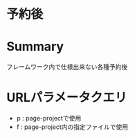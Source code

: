 予約後
==

# Summary
フレームワーク内で仕様出来ない各種予約後

# URLパラメータクエリ
- p : page-projectで使用
- f : page-project内の指定ファイルで使用


